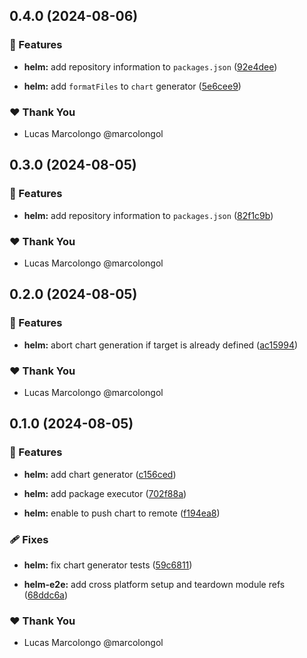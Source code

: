 ## 0.4.0 (2024-08-06)


### 🚀 Features

- **helm:** add repository information to `packages.json` ([92e4dee](https://github.com/marcolongol/nx-extensions/commit/92e4dee))

- **helm:** add `formatFiles` to `chart` generator ([5e6cee9](https://github.com/marcolongol/nx-extensions/commit/5e6cee9))


### ❤️  Thank You

- Lucas Marcolongo @marcolongol

## 0.3.0 (2024-08-05)


### 🚀 Features

- **helm:** add repository information to `packages.json` ([82f1c9b](https://github.com/marcolongol/nx-extensions/commit/82f1c9b))


### ❤️  Thank You

- Lucas Marcolongo @marcolongol

## 0.2.0 (2024-08-05)


### 🚀 Features

- **helm:** abort chart generation if target is already defined ([ac15994](https://github.com/marcolongol/nx-extensions/commit/ac15994))


### ❤️  Thank You

- Lucas Marcolongo @marcolongol

## 0.1.0 (2024-08-05)


### 🚀 Features

- **helm:** add chart generator ([c156ced](https://github.com/marcolongol/nx-extensions/commit/c156ced))

- **helm:** add package executor ([702f88a](https://github.com/marcolongol/nx-extensions/commit/702f88a))

- **helm:** enable to push chart to remote ([f194ea8](https://github.com/marcolongol/nx-extensions/commit/f194ea8))


### 🩹 Fixes

- **helm:** fix chart generator tests ([59c6811](https://github.com/marcolongol/nx-extensions/commit/59c6811))

- **helm-e2e:** add cross platform setup and teardown module refs ([68ddc6a](https://github.com/marcolongol/nx-extensions/commit/68ddc6a))


### ❤️  Thank You

- Lucas Marcolongo @marcolongol